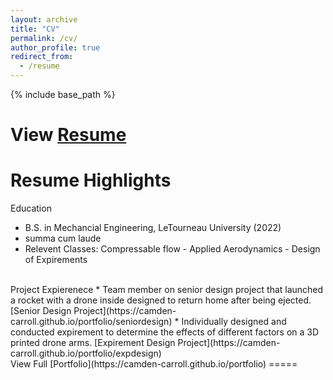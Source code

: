 ```yaml
---
layout: archive
title: "CV"
permalink: /cv/
author_profile: true
redirect_from:
  - /resume
---
```


{% include base_path %}

View [Resume](https://camden-carroll.github.io/files/resume.pdf)
=====

Resume Highlights
=====
Education
* B.S. in Mechancial Engineering, LeTourneau University (2022)
* summa cum laude
* Relevent Classes: Compressable flow - Applied Aerodynamics - Design of Expirements
<br/>
Project Expierenece
* Team member on senior design project that launched a rocket with a drone inside designed to return home after being ejected. [Senior Design Project](https://camden-carroll.github.io/portfolio/seniordesign)
* Individually designed and conducted expirement to determine the effects of different factors on a 3D printed drone arms. [Expirement Design Project](https://camden-carroll.github.io/portfolio/expdesign)
<br/>
View Full [Portfolio](https://camden-carroll.github.io/portfolio)
=====
